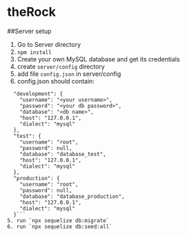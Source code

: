 # theRock

##Server setup
1. Go to Server directory
2. `npm install`
3. Create your own MySQL database and get its credentials
4. create `server/config` directory 
5. add file `config.json` in server/config
7. config.json should contain:
```{
  "development": {
    "username": "<your username>",
    "password": "<your db password>",
    "database": "<db name>",
    "host": "127.0.0.1",
    "dialect": "mysql"
  },
  "test": {
    "username": "root",
    "password": null,
    "database": "database_test",
    "host": "127.0.0.1",
    "dialect": "mysql"
  },
  "production": {
    "username": "root",
    "password": null,
    "database": "database_production",
    "host": "127.0.0.1",
    "dialect": "mysql"
  }```
5. run `npx sequelize db:migrate`
6. run `npx sequelize db:seed:all`
